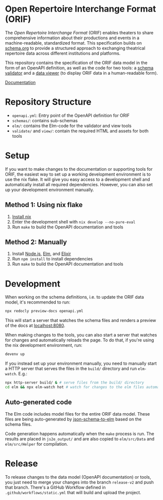 # Open Repertoire Interchange Format (ORIF)

The *Open Repertoire Interchange Format* (ORIF) enables theaters to share comprehensive information about their productions and events in a machine-readable, standardized format.
This specification builds on [schema.org](https://schema.org) to provide a structured approach to exchanging theatrical repertoire data across different institutions and platforms.

This repository contains the specification of the ORIF data model in the form of an OpenAPI definition,
as well as the code for two tools: a [schema validator](https://buehnenverein.github.io/open-repertoire/validate) and a [data viewer](https://buehnenverein.github.io/open-repertoire/view)
(to display ORIF data in a human-readable form).

[Documentation](https://buehnenverein.github.io/open-repertoire/)

# Repository Structure
- `openapi.yml`: Entry point of the OpenAPI definition for ORIF
- `schemas/`: contains sub-schemas
- `elm/`: contains the Elm-code for the validator and view tools
- `validate/` and `view/`: contain the required HTML and assets for both tools

# Setup
If you want to make changes to the documentation or supporting tools for ORIF,
the easiest way to set up a working development environment is to use the nix flake.
It will give you easy access to a development shell and automatically install all required dependencies.
However, you can also set up your development environment manually.

## Method 1: Using nix flake
1. [Install nix](https://nix.dev/install-nix.html)
2. Enter the development shell with `nix develop --no-pure-eval`
5. Run `make` to build the OpenAPI documentation and tools

## Method 2: Manually
1. Install [Node.js](https://nodejs.org/en/download), [Elm](https://guide.elm-lang.org/install/elm), and [Elixir](https://elixir-lang.org/install.html)
4. Run `npm install` to install dependencies
5. Run `make` to build the OpenAPI documentation and tools

# Development
When working on the schema definitions, i.e. to update the ORIF data model, it's recommended to run:
```bash
npx redocly preview-docs openapi.yml
```
This will start a server that watches the schema files and renders a preview of the docs at
[localhost:8080](localhost:8080).

When making changes to the tools, you can also start a server that watches for changes and automatically
reloads the page. To do that, if you're using the nix development environment, run:
```bash
devenv up
```

If you instead set up your environment manually, you need to manually start a HTTP server that serves the
files in the `build/` directory and run `elm-watch`. E.g.:
```bash
npx http-server build/ & # serve files from the build/ directory
cd elm && npx elm-watch hot # watch for changes to the elm files automatically
```

## Auto-generated code
The Elm code includes model files for the entire ORIF data model.
These files are being auto-generated by 
[json-schema-to-elm](https://github.com/buehnenverein/json-schema-to-elm)
based on the schema files.

Code generation happens automatically when the `make` process is run. The results are placed in `js2e_output/`
and are also copied to `elm/src/Data` and `elm/src/Helper` for compilation.

# Release
To release changes to the data model (OpenAPI documentation) or tools, you just need to merge your changes into
the branch `release-v2` and push that branch. There's a GitHub Workflow defined in `.github/workflows/static.yml`
that will build and upload the project.
